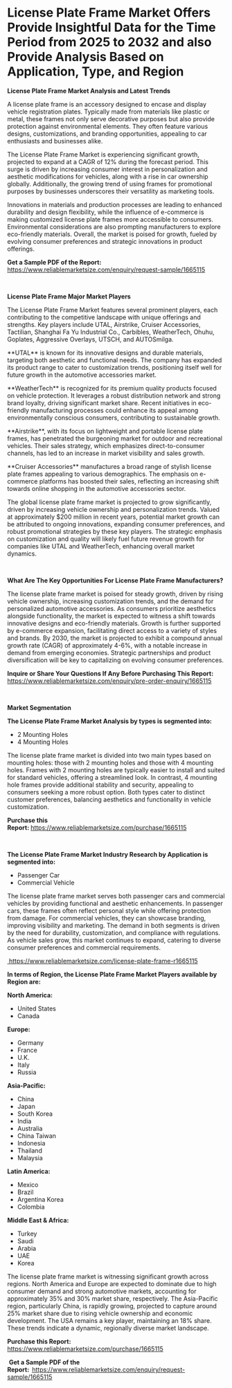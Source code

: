 <p><h1>License Plate Frame Market Offers Provide Insightful Data for the Time Period from 2025 to 2032 and also Provide Analysis Based on Application, Type, and Region</h1></p><p><strong>License Plate Frame Market Analysis and Latest Trends</strong></p>
<p><p>A license plate frame is an accessory designed to encase and display vehicle registration plates. Typically made from materials like plastic or metal, these frames not only serve decorative purposes but also provide protection against environmental elements. They often feature various designs, customizations, and branding opportunities, appealing to car enthusiasts and businesses alike.</p><p>The License Plate Frame Market is experiencing significant growth, projected to expand at a CAGR of 12% during the forecast period. This surge is driven by increasing consumer interest in personalization and aesthetic modifications for vehicles, along with a rise in car ownership globally. Additionally, the growing trend of using frames for promotional purposes by businesses underscores their versatility as marketing tools. </p><p>Innovations in materials and production processes are leading to enhanced durability and design flexibility, while the influence of e-commerce is making customized license plate frames more accessible to consumers. Environmental considerations are also prompting manufacturers to explore eco-friendly materials. Overall, the market is poised for growth, fueled by evolving consumer preferences and strategic innovations in product offerings.</p></p>
<p><strong>Get a Sample PDF of the Report:&nbsp;</strong> <a href="https://www.reliablemarketsize.com/enquiry/request-sample/1665115?utm_campaign=3559&utm_medium=2&utm_source=Github&utm_content=ia&utm_term=17042025&utm_id=license-plate-frame">https://www.reliablemarketsize.com/enquiry/request-sample/1665115</a></p>
<p>&nbsp;</p>
<p><strong>License Plate Frame Major Market Players</strong></p>
<p><p>The License Plate Frame Market features several prominent players, each contributing to the competitive landscape with unique offerings and strengths. Key players include UTAL, Airstrike, Cruiser Accessories, Tactilian, Shanghai Fa Yu Industrial Co., Carbibles, WeatherTech, Ohuhu, Goplates, Aggressive Overlays, UTSCH, and AUTOSmilga.</p><p>**UTAL** is known for its innovative designs and durable materials, targeting both aesthetic and functional needs. The company has expanded its product range to cater to customization trends, positioning itself well for future growth in the automotive accessories market.</p><p>**WeatherTech** is recognized for its premium quality products focused on vehicle protection. It leverages a robust distribution network and strong brand loyalty, driving significant market share. Recent initiatives in eco-friendly manufacturing processes could enhance its appeal among environmentally conscious consumers, contributing to sustainable growth.</p><p>**Airstrike**, with its focus on lightweight and portable license plate frames, has penetrated the burgeoning market for outdoor and recreational vehicles. Their sales strategy, which emphasizes direct-to-consumer channels, has led to an increase in market visibility and sales growth.</p><p>**Cruiser Accessories** manufactures a broad range of stylish license plate frames appealing to various demographics. The emphasis on e-commerce platforms has boosted their sales, reflecting an increasing shift towards online shopping in the automotive accessories sector.</p><p>The global license plate frame market is projected to grow significantly, driven by increasing vehicle ownership and personalization trends. Valued at approximately $200 million in recent years, potential market growth can be attributed to ongoing innovations, expanding consumer preferences, and robust promotional strategies by these key players. The strategic emphasis on customization and quality will likely fuel future revenue growth for companies like UTAL and WeatherTech, enhancing overall market dynamics.</p></p>
<p>&nbsp;</p>
<p><strong>What Are The Key Opportunities For License Plate Frame Manufacturers?</strong></p>
<p><p>The license plate frame market is poised for steady growth, driven by rising vehicle ownership, increasing customization trends, and the demand for personalized automotive accessories. As consumers prioritize aesthetics alongside functionality, the market is expected to witness a shift towards innovative designs and eco-friendly materials. Growth is further supported by e-commerce expansion, facilitating direct access to a variety of styles and brands. By 2030, the market is projected to exhibit a compound annual growth rate (CAGR) of approximately 4-6%, with a notable increase in demand from emerging economies. Strategic partnerships and product diversification will be key to capitalizing on evolving consumer preferences.</p></p>
<p><strong>Inquire or Share Your Questions If Any Before Purchasing This Report:</strong> <a href="https://www.reliablemarketsize.com/enquiry/pre-order-enquiry/1665115?utm_campaign=3559&utm_medium=2&utm_source=Github&utm_content=ia&utm_term=17042025&utm_id=license-plate-frame">https://www.reliablemarketsize.com/enquiry/pre-order-enquiry/1665115</a></p>
<p>&nbsp;</p>
<p><strong>Market Segmentation</strong></p>
<p><strong>The License Plate Frame Market Analysis by types is segmented into:</strong></p>
<p><ul><li>2 Mounting Holes</li><li>4 Mounting Holes</li></ul></p>
<p><p>The license plate frame market is divided into two main types based on mounting holes: those with 2 mounting holes and those with 4 mounting holes. Frames with 2 mounting holes are typically easier to install and suited for standard vehicles, offering a streamlined look. In contrast, 4 mounting hole frames provide additional stability and security, appealing to consumers seeking a more robust option. Both types cater to distinct customer preferences, balancing aesthetics and functionality in vehicle customization.</p></p>
<p><strong>Purchase this Report:&nbsp;</strong><a href="https://www.reliablemarketsize.com/purchase/1665115?utm_campaign=3559&utm_medium=2&utm_source=Github&utm_content=ia&utm_term=17042025&utm_id=license-plate-frame">https://www.reliablemarketsize.com/purchase/1665115</a></p>
<p>&nbsp;</p>
<p><strong>The License Plate Frame Market Industry Research by Application is segmented into:</strong></p>
<p><ul><li>Passenger Car</li><li>Commercial Vehicle</li></ul></p>
<p><p>The license plate frame market serves both passenger cars and commercial vehicles by providing functional and aesthetic enhancements. In passenger cars, these frames often reflect personal style while offering protection from damage. For commercial vehicles, they can showcase branding, improving visibility and marketing. The demand in both segments is driven by the need for durability, customization, and compliance with regulations. As vehicle sales grow, this market continues to expand, catering to diverse consumer preferences and commercial requirements.</p></p>
<p><a href="https://www.reliablemarketsize.com/license-plate-frame-r1665115?utm_campaign=3559&utm_medium=2&utm_source=Github&utm_content=ia&utm_term=17042025&utm_id=license-plate-frame">&nbsp;https://www.reliablemarketsize.com/license-plate-frame-r1665115</a></p>
<p><strong>In terms of Region, the License Plate Frame Market Players available by Region are:</strong></p>
<p>
    <p> <strong> North America: </strong>
        <ul>
            <li>United States</li>
            <li>Canada</li>
        </ul>
        </p> 
    <p> <strong> Europe: </strong>
        <ul>
            <li>Germany</li>
            <li>France</li>
            <li>U.K.</li>
            <li>Italy</li>
            <li>Russia</li>
        </ul>
        </p> 
    <p> <strong> Asia-Pacific: </strong>
        <ul>
            <li>China</li>
            <li>Japan</li>
            <li>South Korea</li>
            <li>India</li>
            <li>Australia</li>
            <li>China Taiwan</li>
            <li>Indonesia</li>
            <li>Thailand</li>
            <li>Malaysia</li>
        </ul>
        </p> 
    <p> <strong> Latin America: </strong>
        <ul>
            <li>Mexico</li>
            <li>Brazil</li>
            <li>Argentina Korea</li>
            <li>Colombia</li>
        </ul>
        </p> 
    <p> <strong> Middle East & Africa: </strong>
        <ul>
            <li>Turkey</li>
            <li>Saudi</li>
            <li>Arabia</li>
            <li>UAE</li>
            <li>Korea</li>
        </ul>
    </p>
    </p>
<p><p>The license plate frame market is witnessing significant growth across regions. North America and Europe are expected to dominate due to high consumer demand and strong automotive markets, accounting for approximately 35% and 30% market share, respectively. The Asia-Pacific region, particularly China, is rapidly growing, projected to capture around 25% market share due to rising vehicle ownership and economic development. The USA remains a key player, maintaining an 18% share. These trends indicate a dynamic, regionally diverse market landscape.</p></p>
<p><strong>Purchase this Report: </strong><a href="https://www.reliablemarketsize.com/purchase/1665115?utm_campaign=3559&utm_medium=2&utm_source=Github&utm_content=ia&utm_term=17042025&utm_id=license-plate-frame">https://www.reliablemarketsize.com/purchase/1665115</a></p>
<p>&nbsp;<strong>Get a Sample PDF of the Report:&nbsp;&nbsp;</strong><a href="https://www.reliablemarketsize.com/enquiry/request-sample/1665115?utm_campaign=3559&utm_medium=2&utm_source=Github&utm_content=ia&utm_term=17042025&utm_id=license-plate-frame">https://www.reliablemarketsize.com/enquiry/request-sample/1665115</a></p>
<p><strong></strong></p>
<p><p></p><p></p><p></p></p>